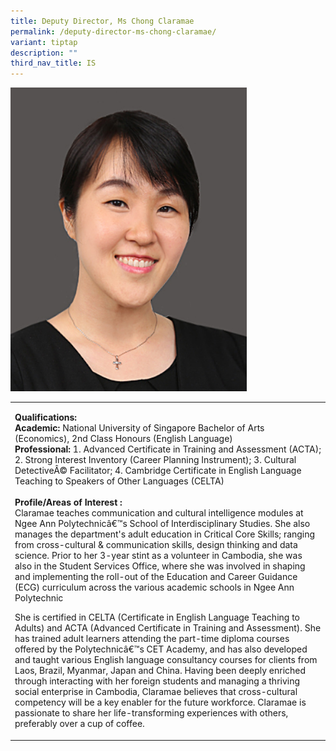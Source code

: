 ```yaml
---
title: Deputy Director, Ms Chong Claramae
permalink: /deputy-director-ms-chong-claramae/
variant: tiptap
description: ""
third_nav_title: IS
---
```

<p></p>
<div class="isomer-image-wrapper">
<img style="width: 75%;" height="auto" width="100%" alt="Image of Deputy Director, Ms Chong Claramae" src="/images/IS/Photo_Web_Staff_Claramae_Chong.jpg">
</div>
<p></p>
<table>
<tbody>
<tr>
<td rowspan="1" colspan="1">
<p><strong>Qualifications:<br>Academic: </strong>National University of Singapore
Bachelor of Arts (Economics), 2nd Class Honours (English Language)
<br><strong>Professional: </strong>1. Advanced Certificate in Training and
Assessment (ACTA); 2. Strong Interest Inventory (Career Planning Instrument);
3. Cultural DetectiveÂ© Facilitator; 4. Cambridge Certificate in English
Language Teaching to Speakers of Other Languages (CELTA)
<br>
<br><strong>Profile/Areas of Interest :&nbsp;</strong> 
<br>Claramae teaches communication and cultural intelligence modules at Ngee
Ann Polytechnicâ€™s School of Interdisciplinary Studies. She also manages
the department's adult education in Critical Core Skills; ranging from
cross-cultural &amp; communication skills, design thinking and data science.
Prior to her 3-year stint as a volunteer in Cambodia, she was also in the
Student Services Office, where she was involved in shaping and implementing
the roll-out of the Education and Career Guidance (ECG) curriculum across
the various academic schools in Ngee Ann Polytechnic</p>
<p>She is certified in CELTA (Certificate in English Language Teaching to
Adults) and ACTA (Advanced Certificate in Training and Assessment). She
has trained adult learners attending the part-time diploma courses offered
by the Polytechnicâ€™s CET Academy, and has also developed and taught various
English language consultancy courses for clients from Laos, Brazil, Myanmar,
Japan and China. Having been deeply enriched through interacting with her
foreign students and managing a thriving social enterprise in Cambodia,
Claramae believes that cross-cultural competency will be a key enabler
for the future workforce. Claramae is passionate to share her life-transforming
experiences with others, preferably over a cup of coffee.</p>
</td>
</tr>
</tbody>
</table>
<p></p>